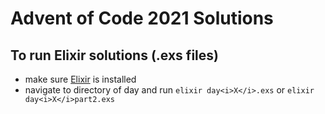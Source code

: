 # Advent of Code 2021 Solutions

## To run Elixir solutions (.exs files)
- make sure [Elixir](https://elixir-lang.org/install.html) is installed
- navigate to directory of day and run `elixir day<i>X</i>.exs` or `elixir day<i>X</i>part2.exs`